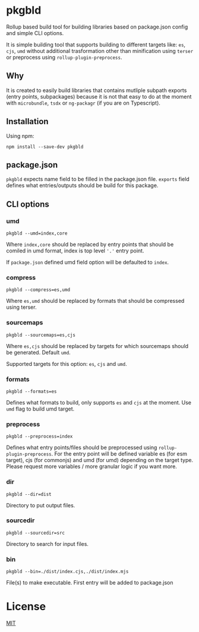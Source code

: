 # pkgbld

Rollup based build tool for building libraries based on package.json config and simple CLI options.

It is simple building tool that supports building to different targets like: `es`, `cjs`, `umd` without additional trasformation other than minification using `terser` or preprocess using `rollup-plugin-preprocess`.

## Why

It is created to easily build libraries that contains mutliple subpath exports (entry points, subpackages) because it is not that easy to do at the moment with `microbundle`, `tsdx` or `ng-packagr` (if you are on Typescript).

## Installation

Using npm:
```
npm install --save-dev pkgbld
```

## package.json

`pkgbld` expects name field to be filled in the package.json file. `exports` field defines what entries/outputs should be build for this package.

## CLI options

### umd

```
pkgbld --umd=index,core
```

Where `index,core` should be replaced by entry points that should be comiled in umd format, index is top level `'.'` entry point.

If `package.json` defined umd field option will be defaulted to `index`.

### compress

```
pkgbld --compress=es,umd
```

Where `es,umd` should be replaced by formats that should be compressed using terser.

### sourcemaps

```
pkgbld --sourcemaps=es,cjs
```

Where `es,cjs` should be replaced by targets for which sourcemaps should be generated. Default `umd`.

Supported targets for this option: `es`, `cjs` and `umd`.

### formats

```
pkgbld --formats=es
```

Defines what formats to build, only supports `es` and `cjs` at the moment. Use `umd` flag to build umd target.

### preprocess

```
pkgbld --preprocess=index
```

Defines what entry points/files should be preprocessed using `rollup-plugin-preprocess`. For the entry point will be defined variable es (for esm target), cjs (for commonjs) and umd (for umd) depending on the target type. Please request more variables / more granular logic if you want more.

### dir

```
pkgbld --dir=dist
```

Directory to put output files.

### sourcedir

```
pkgbld --sourcedir=src
```

Directory to search for input files.

### bin

```
pkgbld --bin=./dist/index.cjs,./dist/index.mjs
```

File(s) to make executable. First entry will be added to package.json

# License

[MIT](./LICENSE)

